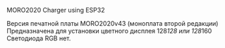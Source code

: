 MORO2020
Charger using ESP32

Версия печатной платы MORO2020v43 (моноплата второй редакции)
Предназначена для установки цветного дисплея 128*128 или 128*160
Светодиода RGB нет.

